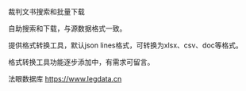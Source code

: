 裁判文书搜索和批量下载


自助搜索和下载，与源数据格式一致。


提供格式转换工具，默认json lines格式，可转换为xlsx、csv、doc等格式。

格式转换工具功能逐步添加中，有需求可留言。


法眼数据库 https://www.legdata.cn
